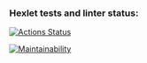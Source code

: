 ### Hexlet tests and linter status:
[![Actions Status](https://github.com/DanaSenko/python-project-50/actions/workflows/hexlet-check.yml/badge.svg)](https://github.com/DanaSenko/python-project-50/actions)

[![Maintainability](https://api.codeclimate.com/v1/badges/424238d088ff8cc6de4b/maintainability)](https://codeclimate.com/github/DanaSenko/python-project-50/maintainability)
